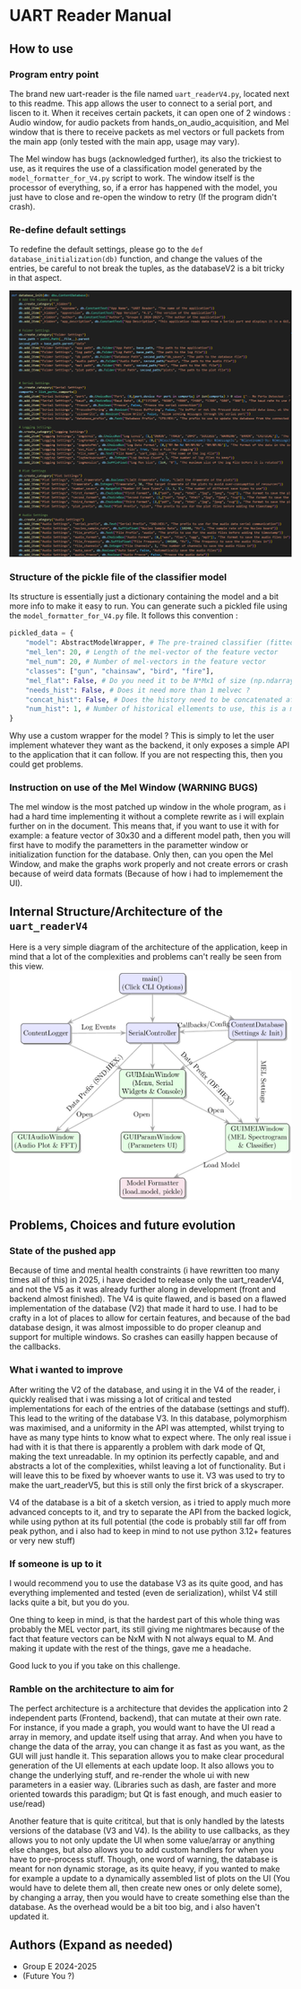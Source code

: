 # UART Reader Manual

## How to use
### Program entry point
The brand new uart-reader is the file named `uart_readerV4.py`, located next to this readme. This app allows the user to connect to a serial port, and liscen to it. When it receives certain packets, it can open one of 2 windows : Audio window, for audio packets from hands_on_audio_acquisition, and Mel window that is there to receive packets as mel vectors or full packets from the main app (only tested with the main app, usage may vary).

The Mel window has bugs (acknowledged further), its also the trickiest to use, as it requires the use of a classification model generated by the `model_formatter_for_V4.py` script to work. The window itself is the processor of everything, so, if a error has happened with the model, you just have to close and re-open the window to retry (If the program didn't crash).

### Re-define default settings
To redefine the default settings, please go to the `def database_initialization(db)` function, and change the values of the entries, be careful to not break the tuples, as the databaseV2 is a bit tricky in that aspect.

![alt text](readme_images/databaseV2_picture_init.PNG)

### Structure of the pickle file of the classifier model
Its structure is essentially just a dictionary containing the model and a bit more info to make it easy to run. You can generate such a pickled file using the `model_formatter_for_V4.py` file. It follows this convention :
```Python
pickled_data = {
    "model": AbstractModelWrapper, # The pre-trained classifier (fitted), and wrapped with a custom class of this type
    "mel_len": 20, # Length of the mel-vector of the feature vector
    "mel_num": 20, # Number of mel-vectors in the feature vector
    "classes": ["gun", "chainsaw", "bird", "fire"],
    "mel_flat": False, # Do you need it to be N*Mx1 of size (np.ndarray[]) or NxM size (np.ndarray[np.ndarray[]]) ?
    "needs_hist": False, # Does it need more than 1 melvec ?
    "concat_hist": False, # Does the history need to be concatenated after each feature vector ?
    "num_hist": 1, # Number of historical ellements to use, this is a maximum, if there are not enough, then i can't give you more.
}
```
Why use a custom wrapper for the model ? This is simply to let the user implement whatever they want as the backend, it only exposes a simple API to the application that it can follow. If you are not respecting this, then you could get problems.

### Instruction on use of the Mel Window (WARNING BUGS)
The mel window is the most patched up window in the whole program, as i had a hard time implementing it without a complete rewrite as i will explain further on in the document. This means that, if you want to use it with for example: a feature vector of 30x30 and a different model path, then you will first have to modify the parametters in the parametter window or initialization function for the database. Only then, can you open the Mel Window, and make the graphs work properly and not create errors or crash because of weird data formats (Because of how i had to implemement the UI).

## Internal Structure/Architecture of the `uart_readerV4`
Here is a very simple diagram of the architecture of the application, keep in mind that a lot of the complexities and problems can't really be seen from this view.
![architecure](readme_images/app_architecture.png)
## Problems, Choices and future evolution
### State of the pushed app
Because of time and mental health constraints (i have rewritten too many times all of this) in 2025, i have decided to release only the uart_readerV4, and not the V5 as it was already further along in development (front and backend almost finished). The V4 is quite flawed, and is based on a flawed implementation of the database (V2) that made it hard to use. I had to be crafty in a lot of places to allow for certain features, and because of the bad database design, it was almost impossible to do proper cleanup and support for multiple windows. So crashes can easilly happen because of the callbacks. 

### What i wanted to improve
After writing the V2 of the database, and using it in the V4 of the reader, i quickly realised that i was missing a lot of critical and tested implementations for each of the entries of the database (settings and stuff). This lead to the writing of the database V3. In this database, polymorphism was maximised, and a uniformity in the API was attempted, whilst trying to have as many type hints to know what to expect where. The only real issue i had with it is that there is apparently a problem with dark mode of Qt, making the text unreadable. In my optinion its perfectly capable, and and abstracts a lot of the complexities, whilst leaving a lot of functionality. But i will leave this to be fixed by whoever wants to use it. V3 was used to try to make the uart_readerV5, but this is still only the first brick of a skyscraper.

V4 of the database is a bit of a sketch version, as i tried to apply much more advanced concepts to it, and try to separate the API from the backed logick, while using python at its full potential (the code is probably still far off from peak python, and i also had to keep in mind to not use python 3.12+ features or very new stuff)

### If someone is up to it
I would recommend you to use the database V3 as its quite good, and has everything implemented and tested (even de serialization), whilst V4 still lacks quite a bit, but you do you. 

One thing to keep in mind, is that the hardest part of this whole thing was probably the MEL vector part, its still giving me nightmares because of the fact that feature vectors can be NxM with N not always equal to M. And making it update with the rest of the things, gave me a headache.

Good luck to you if you take on this challenge.
### Ramble on the architecture to aim for
The perfect architecture is a architecture that devides the application into 2 independent parts (Frontend, backend), that can mutate at their own rate. For instance, if you made a graph, you would want to have the UI read a array in memory, and update itself using that array. And when you have to change the data of the array, you can change it as fast as you want, as the GUI will just handle it. This separation allows you to make clear procedural generation of the UI ellements at each update loop. It also allows you to change the underlying stuff, and re-render the whole ui with new parameters in a easier way. (Libraries such as dash, are faster and more oriented towards this paradigm; but Qt is fast enough, and much easier to use/read)

Another feature that is quite crititcal, but that is only handled by the latests versions of the database (V3 and V4). Is the ability to use callbacks, as they allows you to not only update the UI when some value/array or anything else changes, but also allows you to add custom handlers for when you have to pre-process stuff. Though, one word of warning, the database is meant for non dynamic storage, as its quite heavy, if you wanted to make for example a update to a dynamically assembled list of plots on the UI (You would have to delete them all, then create new ones or only delete some), by changing a array, then you would have to create something else than the database. As the overhead would be a bit too big, and i also haven't updated it.

## Authors (Expand as needed)
- Group E 2024-2025
- (Future You ?)
